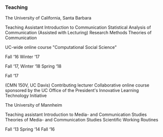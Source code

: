 ### Teaching 

The University of California, Santa Barbara

Teaching Assistant Introduction to Communication Statistical Analysis of Communication (Assisted with Lecturing) Research Methods Theories of Communication

UC-wide online course "Computational Social Science"

Fall ‘16 Winter ‘17

Fall ‘17, Winter ‘18 Spring ‘18

Fall ‘17

(CMN 150V, UC Davis) Contributing lecturer Collaborative online course sponsored by the UC Office of the President's Innovative Learning Technology Initiative

The University of Mannheim

Teaching assistant Introduction to Media- and Communication Studies Theories of Media- and Communication Studies Scientific Working Routines

Fall ‘13 Spring ‘14 Fall ‘16
